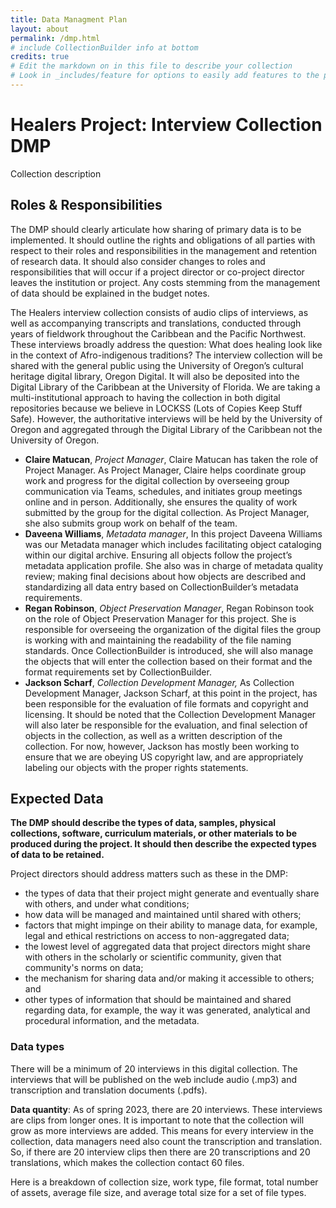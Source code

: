 ```yaml
---
title: Data Managment Plan
layout: about
permalink: /dmp.html
# include CollectionBuilder info at bottom
credits: true
# Edit the markdown on in this file to describe your collection
# Look in _includes/feature for options to easily add features to the page
---
```


# Healers Project: Interview Collection DMP
Collection description

## Roles & Responsibilities
The DMP should clearly articulate how sharing of primary data is to be implemented.  It should outline the rights and obligations of all parties with respect to their roles and responsibilities in the management and retention of research data. It should also consider changes to roles and responsibilities that will occur if a project director or co-project director leaves the institution or project. Any costs stemming from the management of data should be explained in the budget notes.

The Healers interview collection consists of audio clips of interviews, as well as accompanying transcripts and translations, conducted through years of fieldwork throughout the Caribbean and the Pacific Northwest. These interviews broadly address the question: What does healing look like in the context of Afro-indigenous traditions? The interview collection will be shared with the general public using the University of Oregon’s cultural heritage digital library, Oregon Digital. It will also be deposited into the Digital Library of the Caribbean at the University of Florida. We are taking a multi-institutional approach to having the collection in both digital repositories because we believe in LOCKSS (Lots of Copies Keep Stuff Safe). However, the authoritative interviews will be held by the University of Oregon and aggregated through the Digital Library of the Caribbean not the University of Oregon.

- **Claire Matucan**, *Project Manager*, Claire Matucan has taken the role of Project Manager. As Project Manager, Claire helps coordinate group work and progress for the digital collection by overseeing group communication via Teams, schedules, and initiates group meetings online and in person. Additionally, she ensures the quality of work submitted by the group for the digital collection. As Project Manager, she also submits group work on behalf of the team. 
- **Daveena Williams**, *Metadata manager*, In this project Daveena Williams was our Metadata manager which includes facilitating object cataloging within our digital archive. Ensuring all objects follow the project’s metadata application profile. She also was in charge of metadata quality review; making final decisions about how objects are described and standardizing all data entry based on CollectionBuilder’s metadata requirements. 
- **Regan Robinson**, *Object Preservation Manager*, Regan Robinson took on the role of Object Preservation Manager for this project. She is responsible for overseeing the organization of the digital files the group is working with and maintaining the readability of the file naming standards. Once CollectionBuilder is introduced, she will also manage the objects that will enter the collection based on their format and the format requirements set by CollectionBuilder.
- **Jackson Scharf**, *Collection Development Manager,* As Collection Development Manager, Jackson Scharf, at this point in the project, has been responsible for the evaluation of file formats and copyright and licensing. It should be noted that the Collection Development Manager will also later be responsible for the evaluation, and final selection of objects in the collection, as well as a written description of the collection. For now, however, Jackson has mostly been working to ensure that we are obeying US copyright law, and are appropriately labeling our objects with the proper rights statements.  


## Expected Data
**The DMP should describe the types of data, samples, physical collections, software, curriculum materials, or other materials to be produced during the project. It should then describe the expected types of data to be retained.**

Project directors should address matters such as these in the DMP:
- the types of data that their project might generate and eventually share with others, and under what conditions;
- how data will be managed and maintained until shared with others;
- factors that might impinge on their ability to manage data, for example, legal and ethical restrictions on access to non-aggregated data;
- the lowest level of aggregated data that project directors might share with others in the scholarly or scientific community, given that community's norms on data;
- the mechanism for sharing data and/or making it accessible to others; and
- other types of information that should be maintained and shared regarding data, for example, the way it was generated, analytical and procedural information, and the metadata.
### Data types
There will be a minimum of 20 interviews in this digital collection. The interviews that will be published on the web include audio (.mp3) and transcription and translation documents (.pdfs). 

**Data quantity**: As of spring 2023, there are 20 interviews. These interviews are clips from longer ones. It is important to note that the collection will grow as more interviews are added. This means for every interview in the collection, data managers need also count the transcription and translation. So, if there are 20 interview clips then there are 20 transcriptions and 20 translations, which makes the collection contact 60 files. 

Here is a breakdown of collection size, work type, file format, total number of assets, average file size, and average total size for a set of file types.
